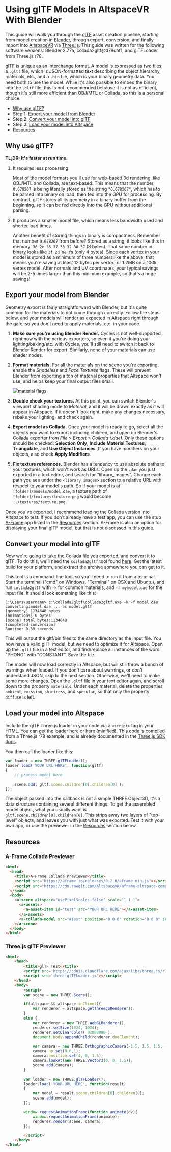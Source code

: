 # Using glTF Models In AltspaceVR With Blender

This guide will walk you through the [glTF](https://github.com/KhronosGroup/glTF) asset creation pipeline, starting from model creation in [Blender](https://www.blender.org/), through export, conversion, and finally import into [AltspaceVR](https://altvr.com) via [Three.js](http://threejs.org/). This guide was written for the following software versions: Blender 2.77a, collada2gltf@d78daf1, and glTFLoader from Three.js r78.

glTF is unique as an interchange format. A model is expressed as two files: a `.gltf` file, which is JSON-formatted text describing the object hierarchy, materials, etc., and a `.bin` file, which is your binary geometry data. You need both to use the model. While it's also possible to embed the binary into the `.gltf` file, this is not recommended because it is not as efficient, though it's still more efficient than OBJ/MTL or Collada, so this is a personal choice.

* [Why use glTF?](#why)
* Step 1: [Export your model from Blender](#export)
* Step 2: [Convert your model into glTF](#convert)
* Step 3: [Load your model into Altspace](#load)
* [Resources](#resources)


## <a id="why"/>Why use glTF?

**TL;DR: It's faster at run time.**

1. It requires less processing.

	Most of the model formats you'll use for web-based 3d rendering, like OBJ/MTL and Collada, are text-based. This means that the number `0.678207` is being literally stored as the string `"0.678207"`, which has to be parsed into binary on load, then fed into the GPU for processing. By contrast, glTF stores all its geometry in a binary buffer from the beginning, so it can be fed directly into the GPU without additional parsing.

2. It produces a smaller model file, which means less bandwidth used and shorter load times.

	Another benefit of storing things in binary is compactness. Remember that number `0.678207` from before? Stored as a string, it looks like this in memory: `30 2e 36 37 38 32 30 37` (8 bytes). That same number in [binary](https://en.wikipedia.org/wiki/Single-precision_floating-point_format) looks like `3f 2d 9e f9` (only 4 bytes). Since each vertex in your model is stored as a minimum of three numbers like the above, that means you're saving at least 12 bytes per vertex, or 1.2MB on a 100k vertex model. After normals and UV coordinates, your typical savings will be 2-5 times larger than this minimum example, so that's a huge savings!
	

## <a id="export"/>Export your model from Blender

Geometry export is fairly straightforward with Blender, but it's quite common for the materials to not come through correctly. Follow the steps below, and your models will render as expected in Altspace right through the gate, so you don't need to apply materials, etc. in your code.

1. **Make sure you're using Blender Render.**
    Cycles is not well-supported right now with the various exporters, so even if you're doing your lighting/baking/etc. with Cycles, you'll still need to switch it back to Blender Render for export. Similarly, none of your materials can use shader nodes.

2. **Format materials.** For all the materials on the scene you're exporting, enable the *Shadeless* and *Face Textures* flags. These will prevent Blender from exporting a ton of material properties that Altspace won't use, and helps keep your final output files small.

    ![material flags](img/material-flags.png)

3. **Double check your textures.** At this point, you can switch Blender's viewport shading mode to *Material*, and it will be drawn exactly as it will appear in Altspace. If it doesn't look right, make any changes necessary, rebake your lighting, and check again.

4. **Export model as Collada.** Once your model is ready to go,  select all the objects you want to export including children, and open up Blender's Collada exporter from *File* > *Export* > *Collada (.dae)*. Only these options should be checked: **Selection Only**, **Include Material Textures**, **Triangulate**, and **Use Object Instances**. If you have modifiers on your objects, also check **Apply Modifiers**.

5. **Fix texture references.** Blender has a tendency to use absolute paths to your textures, which won't work as URLs. Open up the `.dae` you just exported in a text editor, and search for "library_images". Change each path you see under the `<library_images>` section to a relative URL with respect to your model's path. So if your model is at `[folder]/models/model.dae`, a texture path of `[folder]/textures/texture.png` would become `../textures/texture.png`.

Once you've exported, I recommend loading the Collada version into Altspace to test. If you don't already have a test app, you can use the stub [A-Frame](https://aframe.io/) app listed in the [Resources](#resources) section. A-Frame is also an option for displaying your final glTF model, but that is not discussed in this guide.


## <a id="convert"/>Convert your model into glTF

Now we're going to take the Collada file you exported, and convert it to glTF. To do this, we'll need the `collada2gltf` tool found [here](https://github.com/KhronosGroup/glTF/releases). Get the latest build for your platform, and extract the archive somewhere you can get to it.

This tool is a command-line tool, so you'll need to run it from a terminal. Start the terminal ("cmd" on Windows, "Terminal" on OSX and Ubuntu), and run `collada2gltf` with `-k` for common materials, and `-f mymodel.dae` for the input file. It should look something like this:

```
C:\Users\username> c:\collada2gltf\collada2gltf.exe -k -f model.dae
converting:model.dae ... as model.gltf 
[geometry] 1134648 bytes
[animations] 0 bytes
[scene] total bytes:1134648
[completed conversion]
Runtime: 0.39 seconds
```

This will output the gltf/bin files to the same directory as the input file. You now have a valid glTF model, but we need to optimize it for Altspace. Open up the `.gltf` file in a text editor, and find/replace all instances of the word "PHONG" with "CONSTANT". Save the file.

The model will now load correctly in Altspace, but will still throw a bunch of warnings when loaded. If you don't care about warnings, or don't understand JSON, skip to the next section. Otherwise, we'll need to make some more changes. Open the `.gltf` file in your text editor again, and scroll down to the property `materials`. Under each material, delete the properties `ambient`, `emission`, `shininess`, and `specular`, so that only the property `diffuse` is left.


## <a id="load"/>Load your model into Altspace

Include the glTF Three.js loader in your code via a `<script>` tag in your HTML. You can get the loader [here](three-glTFLoader.js) or [here (minified)](three-glTFLoader.min.js). This code is compiled from a Three.js r78 example, and is already documented in the [Three.js SDK docs](http://threejs.org/docs/#Reference/Loaders/glTFLoader).

You then call the loader like this:

```javascript
var loader = new THREE.glTFLoader();
loader.load('YOUR URL HERE', function(gltf)
{
    // process model here

    scene.add( gltf.scene.children[0].children[0] );
});
```

The object passed into the callback is not a simple THREE.Object3D, it's a data structure containing several different things. To get the assembled model object, what you usually want is `gltf.scene.children[0].children[0]`. This strips away two layers of "top-level" objects, and leaves you with just what was exported. Test it with your own app, or use the previewer in the [Resources](#resources) section below.


## <a id="resources"/>Resources

### A-Frame Collada Previewer

```html
<html>
  <head>
    <title>A-Frame Collada Previewer</title>
    <script src="https://aframe.io/releases/0.2.0/aframe.min.js"></script>
    <script src="https://cdn.rawgit.com/AltspaceVR/aframe-altspace-component/v0.2.2/dist/aframe-altspace-component.min.js"></script>
  </head>
  <body>
    <a-scene altspace="usePixelScale: false" scale="1 1 1">
      <a-assets>
        <a-asset-item id="test" src="YOUR URL HERE"></a-asset-item>
      </a-assets>
      <a-collada-model src="#test" position="0 0 0" rotation="0 0 0" scale="1 1 1"></a-collada-model>
    </a-scene>
  </body>
</html>
```

### Three.js glTF Previewer

```html
<html>
	<head>
		<title>glTF Test</title>
		<script src='https://cdnjs.cloudflare.com/ajax/libs/three.js/r74/three.js'></script>
		<script src='three-glTFLoader.js'></script>
	</head>
	<body>
		<script>
		var scene = new THREE.Scene();

		if(altspace && altspace.inClient){
			var renderer = altspace.getThreeJSRenderer();
		}
		else {
			var renderer = new THREE.WebGLRenderer();
			renderer.setSize(1024, 1024);
			renderer.setClearColor( 0x808080 );
			document.body.appendChild(renderer.domElement);

			var camera = new THREE.OrthographicCamera(-1.5, 1.5, 1.5, -1.5, 0.1, 100);
			camera.up.set(0,0,1);
			camera.position.set(4, 0, 1.5);
			camera.lookAt(new THREE.Vector3(0, 0, 1.5));
			scene.add(camera);
		}

		var loader = new THREE.glTFLoader();
		loader.load('YOUR URL HERE', function(result)
		{
			var model = result.scene.children[0].children[0];
			scene.add(model);
		});

		window.requestAnimationFrame(function animate(dv){
			window.requestAnimationFrame(animate);
			renderer.render(scene, camera);
		});

		</script>
	</body>
</html>
```
